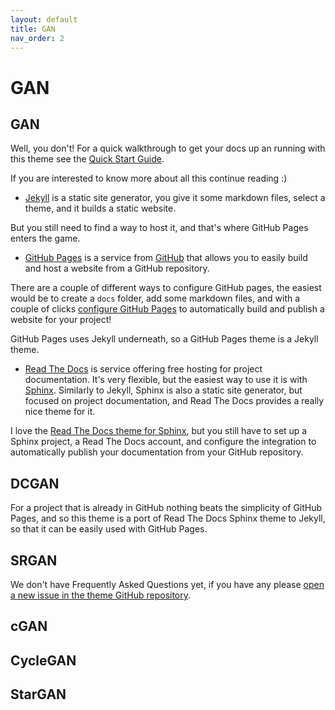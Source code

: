 ```yaml
---
layout: default
title: GAN
nav_order: 2
---
```


# GAN

## GAN

Well, you don't! For a quick walkthrough to get your docs up an running with
this theme see the [Quick Start Guide](quickstart.html).

If you are interested to know more about all this continue reading :)

- [Jekyll](https://jekyllrb.com/) is a static site generator, you give it some
markdown files, select a theme, and it builds a static website.

But you still need to find a way to host it, and that's where GitHub Pages
enters the game.

- [GitHub Pages](https://pages.github.com) is a service from
[GitHub](https://github.com) that allows you to easily build and host a website
from a GitHub repository.

There are a couple of different ways to configure GitHub pages, the easiest
would be to create a `docs` folder, add some markdown files, and with a couple
of clicks
[configure GitHub Pages](https://help.github.com/en/github/working-with-github-pages/configuring-a-publishing-source-for-your-github-pages-site)
to automatically build and publish a website for your project!

GitHub Pages uses Jekyll underneath, so a GitHub Pages theme is a Jekyll theme.

- [Read The Docs](https://readthedocs.org/) is service offering free hosting
for project documentation. It's very flexible, but the easiest way to use
it is with [Sphinx](https://www.sphinx-doc.org/). Similarly to Jekyll, Sphinx
is also a static site generator, but focused on project documentation, and Read
The Docs provides a really nice theme for it.

I love the
[Read The Docs theme for Sphinx](https://sphinx-rtd-theme.readthedocs.io), but
you still have to set up a Sphinx project, a Read The Docs account, and
configure the integration to automatically publish your documentation from
your GitHub repository.

## DCGAN

For a project that is already in GitHub nothing beats the simplicity of GitHub
Pages, and so this theme is a port of Read The Docs Sphinx theme to Jekyll, so
that it can be easily used with GitHub Pages.

## SRGAN

We don't have Frequently Asked Questions yet, if you have any please
[open a new issue in the theme GitHub repository](https://github.com/carlosperate/jekyll-theme-rtd/issues/new).

## cGAN

## CycleGAN

## StarGAN
